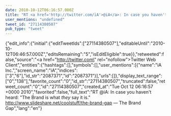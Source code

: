 ```yaml
---
date: 2010-10-12T06:16:57.000Z
title: "RT <a href='http://twitter.com/iA'>@iA</a>: In case you haven't heard: The Brand is what *they* say it is. http://www.slideshare.net/coolstuff/the-brand-gap — The Brand Gap″"
user_mentions: "undefined"
tweet_id: "27114380507"
pub_type: "tweet"
---
```

{"edit_info":{"initial":{"editTweetIds":["27114380507"],"editableUntil":"2010-10-12T06:46:57.000Z","editsRemaining":"5","isEditEligible":true}},"retweeted":false,"source":"<a href=\"http://twitter.com\" rel=\"nofollow\">Twitter Web Client</a>","entities":{"hashtags":[],"symbols":[],"user_mentions":[{"name":"iA Inc.","screen_name":"iA","indices":["3","6"],"id_str":"2087371","id":"2087371"}],"urls":[]},"display_text_range":["0","138"],"favorite_count":"0","id_str":"27114380507","truncated":false,"retweet_count":"0","id":"27114380507","created_at":"Tue Oct 12 06:16:57 +0000 2010","favorited":false,"full_text":"RT @iA: In case you haven't heard: \"The Brand is what *they* say it is.\" http://www.slideshare.net/coolstuff/the-brand-gap — The Brand Gap","lang":"en"}
